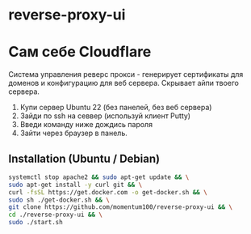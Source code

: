 # reverse-proxy-ui


# Сам себе Cloudflare

Система управления реверс прокси - генерирует сертификаты для доменов и конфигурацию для веб сервера. Скрывает айпи твоего сервера.

1. Купи сервер Ubuntu 22 (без панелей, без веб сервера)
2. Зайди по ssh на севвер (используй клиент Putty)
3. Введи команду ниже дождись пароля
4. Зайти через браузер в панель.




## Installation (Ubuntu / Debian)

```bash
systemctl stop apache2 && sudo apt-get update && \
sudo apt-get install -y curl git && \
curl -fsSL https://get.docker.com -o get-docker.sh && \
sudo sh ./get-docker.sh && \
git clone https://github.com/momentum100/reverse-proxy-ui && \
cd ./reverse-proxy-ui && \
sudo ./start.sh
```
